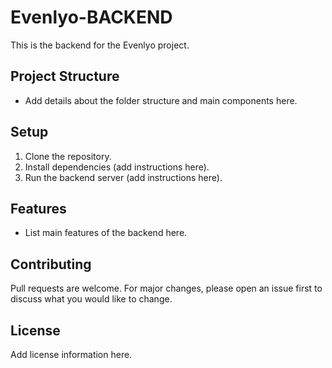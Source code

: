 # Evenlyo-BACKEND

This is the backend for the Evenlyo project.

## Project Structure

- Add details about the folder structure and main components here.

## Setup

1. Clone the repository.
2. Install dependencies (add instructions here).
3. Run the backend server (add instructions here).

## Features

- List main features of the backend here.

## Contributing

Pull requests are welcome. For major changes, please open an issue first to discuss what you would like to change.

## License

Add license information here.
